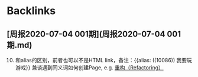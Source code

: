 
# Backlinks
## [周报2020-07-04 001期](周报2020-07-04 001期.md)
10. []()和alias的区别，前者也可以不是HTML link，备注：{{alias: ((10086)) 我要玩游戏}} 兼谈遇到同义词如何创建Page, e.g. [重构（Refactoring）](重构（Refactoring）.md)

